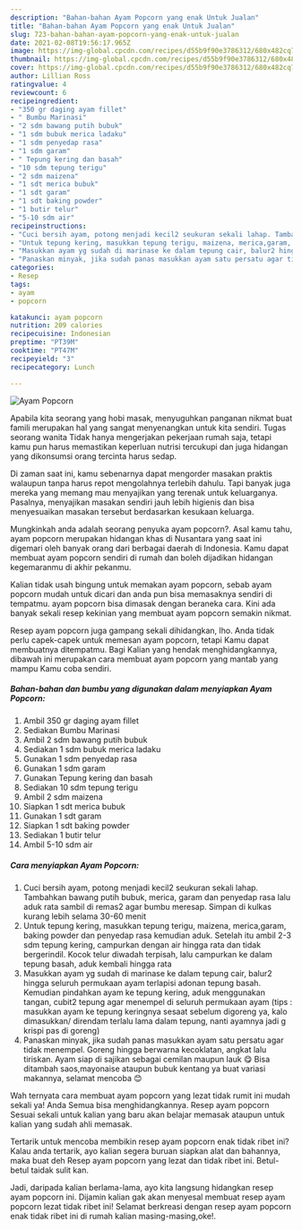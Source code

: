 ```yaml
---
description: "Bahan-bahan Ayam Popcorn yang enak Untuk Jualan"
title: "Bahan-bahan Ayam Popcorn yang enak Untuk Jualan"
slug: 723-bahan-bahan-ayam-popcorn-yang-enak-untuk-jualan
date: 2021-02-08T19:56:17.965Z
image: https://img-global.cpcdn.com/recipes/d55b9f90e3786312/680x482cq70/ayam-popcorn-foto-resep-utama.jpg
thumbnail: https://img-global.cpcdn.com/recipes/d55b9f90e3786312/680x482cq70/ayam-popcorn-foto-resep-utama.jpg
cover: https://img-global.cpcdn.com/recipes/d55b9f90e3786312/680x482cq70/ayam-popcorn-foto-resep-utama.jpg
author: Lillian Ross
ratingvalue: 4
reviewcount: 6
recipeingredient:
- "350 gr daging ayam fillet"
- " Bumbu Marinasi"
- "2 sdm bawang putih bubuk"
- "1 sdm bubuk merica ladaku"
- "1 sdm penyedap rasa"
- "1 sdm garam"
- " Tepung kering dan basah"
- "10 sdm tepung terigu"
- "2 sdm maizena"
- "1 sdt merica bubuk"
- "1 sdt garam"
- "1 sdt baking powder"
- "1 butir telur"
- "5-10 sdm air"
recipeinstructions:
- "Cuci bersih ayam, potong menjadi kecil2 seukuran sekali lahap. Tambahkan bawang putih bubuk, merica, garam dan penyedap rasa lalu aduk rata sambil di remas2 agar bumbu meresap. Simpan di kulkas kurang lebih selama 30-60 menit"
- "Untuk tepung kering, masukkan tepung terigu, maizena, merica,garam, baking powder dan penyedap rasa kemudian aduk. Setelah itu ambil 2-3 sdm tepung kering, campurkan dengan air hingga rata dan tidak bergerindil. Kocok telur diwadah terpisah, lalu campurkan ke dalam tepung basah, aduk kembali hingga rata"
- "Masukkan ayam yg sudah di marinase ke dalam tepung cair, balur2 hingga seluruh permukaan ayam terlapisi adonan tepung basah. Kemudian pindahkan ayam ke tepung kering, aduk menggunakan tangan, cubit2 tepung agar menempel di seluruh permukaan ayam (tips : masukkan ayam ke tepung keringnya sesaat sebelum digoreng ya, kalo dimasukkan/ direndam terlalu lama dalam tepung, nanti ayamnya jadi g krispi pas di goreng)"
- "Panaskan minyak, jika sudah panas masukkan ayam satu persatu agar tidak menempel. Goreng hingga berwarna kecoklatan, angkat lalu tiriskan. Ayam siap di sajikan sebagai cemilan maupun lauk 😋 Bisa ditambah saos,mayonaise ataupun bubuk kentang ya buat variasi makannya, selamat mencoba 😊"
categories:
- Resep
tags:
- ayam
- popcorn

katakunci: ayam popcorn 
nutrition: 209 calories
recipecuisine: Indonesian
preptime: "PT39M"
cooktime: "PT47M"
recipeyield: "3"
recipecategory: Lunch

---
```



![Ayam Popcorn](https://img-global.cpcdn.com/recipes/d55b9f90e3786312/680x482cq70/ayam-popcorn-foto-resep-utama.jpg)

Apabila kita seorang yang hobi masak, menyuguhkan panganan nikmat buat famili merupakan hal yang sangat menyenangkan untuk kita sendiri. Tugas seorang  wanita Tidak hanya mengerjakan pekerjaan rumah saja, tetapi kamu pun harus memastikan keperluan nutrisi tercukupi dan juga hidangan yang dikonsumsi orang tercinta harus sedap.

Di zaman  saat ini, kamu sebenarnya dapat mengorder masakan praktis walaupun tanpa harus repot mengolahnya terlebih dahulu. Tapi banyak juga mereka yang memang mau menyajikan yang terenak untuk keluarganya. Pasalnya, menyajikan masakan sendiri jauh lebih higienis dan bisa menyesuaikan masakan tersebut berdasarkan kesukaan keluarga. 



Mungkinkah anda adalah seorang penyuka ayam popcorn?. Asal kamu tahu, ayam popcorn merupakan hidangan khas di Nusantara yang saat ini digemari oleh banyak orang dari berbagai daerah di Indonesia. Kamu dapat membuat ayam popcorn sendiri di rumah dan boleh dijadikan hidangan kegemaranmu di akhir pekanmu.

Kalian tidak usah bingung untuk memakan ayam popcorn, sebab ayam popcorn mudah untuk dicari dan anda pun bisa memasaknya sendiri di tempatmu. ayam popcorn bisa dimasak dengan beraneka cara. Kini ada banyak sekali resep kekinian yang membuat ayam popcorn semakin nikmat.

Resep ayam popcorn juga gampang sekali dihidangkan, lho. Anda tidak perlu capek-capek untuk memesan ayam popcorn, tetapi Kamu dapat membuatnya ditempatmu. Bagi Kalian yang hendak menghidangkannya, dibawah ini merupakan cara membuat ayam popcorn yang mantab yang mampu Kamu coba sendiri.

<!--inarticleads1-->

##### Bahan-bahan dan bumbu yang digunakan dalam menyiapkan Ayam Popcorn:

1. Ambil 350 gr daging ayam fillet
1. Sediakan  Bumbu Marinasi
1. Ambil 2 sdm bawang putih bubuk
1. Sediakan 1 sdm bubuk merica ladaku
1. Gunakan 1 sdm penyedap rasa
1. Gunakan 1 sdm garam
1. Gunakan  Tepung kering dan basah
1. Sediakan 10 sdm tepung terigu
1. Ambil 2 sdm maizena
1. Siapkan 1 sdt merica bubuk
1. Gunakan 1 sdt garam
1. Siapkan 1 sdt baking powder
1. Sediakan 1 butir telur
1. Ambil 5-10 sdm air




<!--inarticleads2-->

##### Cara menyiapkan Ayam Popcorn:

1. Cuci bersih ayam, potong menjadi kecil2 seukuran sekali lahap. Tambahkan bawang putih bubuk, merica, garam dan penyedap rasa lalu aduk rata sambil di remas2 agar bumbu meresap. Simpan di kulkas kurang lebih selama 30-60 menit
1. Untuk tepung kering, masukkan tepung terigu, maizena, merica,garam, baking powder dan penyedap rasa kemudian aduk. Setelah itu ambil 2-3 sdm tepung kering, campurkan dengan air hingga rata dan tidak bergerindil. Kocok telur diwadah terpisah, lalu campurkan ke dalam tepung basah, aduk kembali hingga rata
1. Masukkan ayam yg sudah di marinase ke dalam tepung cair, balur2 hingga seluruh permukaan ayam terlapisi adonan tepung basah. Kemudian pindahkan ayam ke tepung kering, aduk menggunakan tangan, cubit2 tepung agar menempel di seluruh permukaan ayam (tips : masukkan ayam ke tepung keringnya sesaat sebelum digoreng ya, kalo dimasukkan/ direndam terlalu lama dalam tepung, nanti ayamnya jadi g krispi pas di goreng)
1. Panaskan minyak, jika sudah panas masukkan ayam satu persatu agar tidak menempel. Goreng hingga berwarna kecoklatan, angkat lalu tiriskan. Ayam siap di sajikan sebagai cemilan maupun lauk 😋 Bisa ditambah saos,mayonaise ataupun bubuk kentang ya buat variasi makannya, selamat mencoba 😊




Wah ternyata cara membuat ayam popcorn yang lezat tidak rumit ini mudah sekali ya! Anda Semua bisa menghidangkannya. Resep ayam popcorn Sesuai sekali untuk kalian yang baru akan belajar memasak ataupun untuk kalian yang sudah ahli memasak.

Tertarik untuk mencoba membikin resep ayam popcorn enak tidak ribet ini? Kalau anda tertarik, ayo kalian segera buruan siapkan alat dan bahannya, maka buat deh Resep ayam popcorn yang lezat dan tidak ribet ini. Betul-betul taidak sulit kan. 

Jadi, daripada kalian berlama-lama, ayo kita langsung hidangkan resep ayam popcorn ini. Dijamin kalian gak akan menyesal membuat resep ayam popcorn lezat tidak ribet ini! Selamat berkreasi dengan resep ayam popcorn enak tidak ribet ini di rumah kalian masing-masing,oke!.


